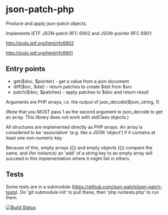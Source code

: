 json-patch-php
================

Produce and apply json-patch objects.

Implements IETF JSON-patch RFC 6902 and JSON-pointer RFC 6901:

http://tools.ietf.org/html/rfc6902

http://tools.ietf.org/html/rfc6901

Entry points
------------

- get($doc, $pointer) - get a value from a json document
- diff($src, $dst) - return patches to create $dst from $src
- patch($doc, $patches) - apply patches to $doc and return result

Arguments are PHP arrays, i.e. the output of
json_decode($json_string, 1)

(Note that you MUST pass 1 as the second argument to json_decode to
get an array.  This library does not work with stdClass objects.)

All structures are implemented directly as PHP arrays.
An array is considered to be 'associative' (e.g. like a JSON 'object')
if it contains at least one non-numeric key.

Because of this, empty arrays ([]) and empty objects ({}) compare
the same, and (for instance) an 'add' of a string key to an empty
array will succeed in this implementation where it might fail in
others.

Tests
-----

Some tests are in a submodule
(https://github.com/json-patch/json-patch-tests).  Do 'git submodule
init' to pull these, then 'php runtests.php' to run them.


[![Build Status](https://secure.travis-ci.org/mikemccabe/json-patch-php.png)](http://travis-ci.org/mikemccabe/json-patch-php)
